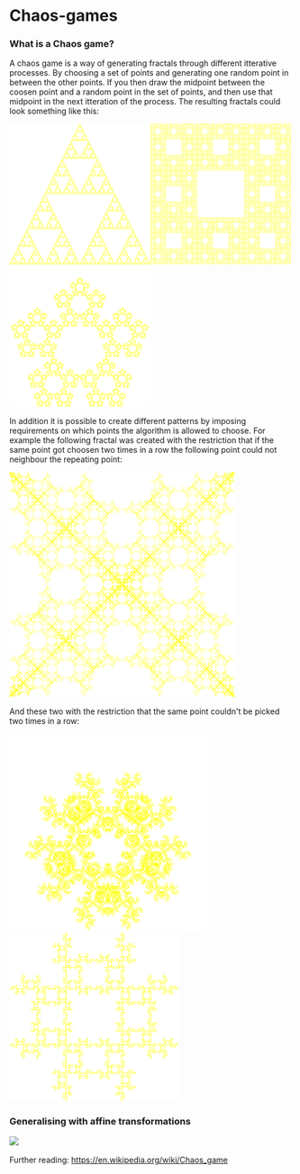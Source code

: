 # Chaos-games

### What is a Chaos game?

A chaos game is a way of generating fractals through different itterative processes. By choosing a set of points and generating one random point in between the other points. If you then draw the midpoint between the coosen point and a random point in the set of points, and then use that midpoint in the next itteration of the process. The resulting fractals could look something like this:


<img src="images/ChaosGameFractal_Triangle__2000x2000-50.png" width="250"><img src="images/ChaosGameFractal_Square+Midpoints__2000x2000-66.png" width="250"><img src="images/ChaosGameFractal_Pentagon__2000x2000-61.png" width="250">

In addition it is possible to create different patterns by imposing requirements on which points the algorithm is allowed to choose. For example the following fractal was created with the restriction that if the same point got choosen two times in a row the following point could not neighbour the repeating point:

<img src="images/ChaosGameFractal_Square_TwoInRowNotNeighbour_2000x2000-50.png" width="400"> 

And these two with the restriction that the same point couldn't be picked two times in a row:

<img src="images/ChaosGameFractal_Pentagon_NotLastCorner_2000x2000-50.png" width="350"><img src="images/ChaosGameFractal_Square_NotLastCorner_2000x2000-50.png" width="300">

### Generalising with affine transformations
<img src = "images/BarnsleyFern" width=400>



Further reading: https://en.wikipedia.org/wiki/Chaos_game

